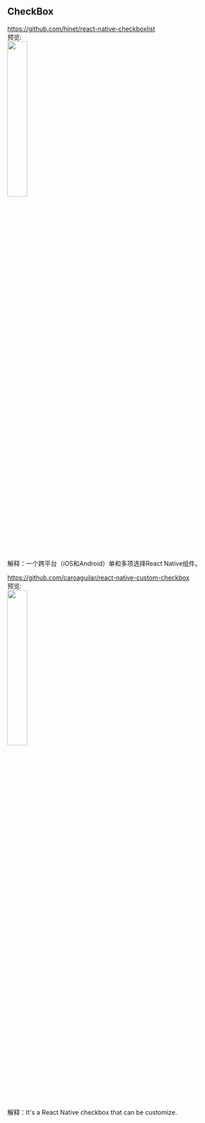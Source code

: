 ## CheckBox <br>





https://github.com/hinet/react-native-checkboxlist<br>
预览:<br>
<img src="https://github.com/hinet/react-native-checkboxlist/raw/master/assets/images/screenshot02.png" width="30%"/>
<br>
解释：一个跨平台（iOS和Android）单和多项选择React Native组件。
<br>

https://github.com/caroaguilar/react-native-custom-checkbox<br>
预览:<br>
<img src="https://raw.githubusercontent.com/caroaguilar/images-gifs/master/react-native-custom-checkbox/demo.gif" width="30%"/>
<br>
解释：It's a React Native checkbox that can be customize.
<br>
